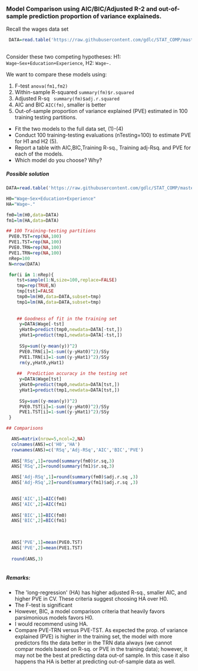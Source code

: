 ### Model Comparison using AIC/BIC/Adjusted R-2 and out-of-sample prediction proportion of variance explaineds.



Recall the wages data set

```r
 DATA=read.table('https://raw.githubusercontent.com/gdlc/STAT_COMP/master/wages.txt',header=TRUE)
 
```

Consider these two competing hypotheses:   H1: `Wage~Sex+Education+Experience`, H2: `Wage~.`

We want to compare these models using:

  1. F-test `anova(fm1,fm2)`
  2. Within-sample R-squared `summary(fm)$r.squared`
  3. Adjusted R-sq ` summary(fm)$adj.r.squared`
  4. AIC and BIC `AIC(fm)`, smaller is better
  5. Out-of-sample proportion of variance explained (PVE) estimated in 100 training testing partitions.


  - Fit the two models to the full data set, (1)-(4)
  - Conduct 100 training-testing evaluations (nTesting=100) to estimate PVE for H1 and H2 (5).
  - Report a table with AIC,BIC,Training R-sq., Training adj-Rsq. and PVE for each of the models.
  - Which model do you choose? Why?

##### Possible solution

```r
DATA=read.table('https://raw.githubusercontent.com/gdlc/STAT_COMP/master/wages.txt',header=TRUE)

H0="Wage~Sex+Education+Experience"
HA="Wage~."

fm0=lm(H0,data=DATA)
fm1=lm(HA,data=DATA)

## 100 Training-testing partitions
 PVE0.TST=rep(NA,100)
 PVE1.TST=rep(NA,100)
 PVE0.TRN=rep(NA,100)
 PVE1.TRN=rep(NA,100)
 nRep=100
 N=nrow(DATA)

 for(i in 1:nRep){
	tst=sample(1:N,size=100,replace=FALSE)
	tmp=rep(TRUE,N)
	tmp[tst]=FALSE
	tmp0=lm(H0,data=DATA,subset=tmp)
    tmp1=lm(HA,data=DATA,subset=tmp)
    
    
    ## Goodness of fit in the training set
     y=DATA$Wage[-tst]
	 yHat0=predict(tmp0,newdata=DATA[-tst,])
	 yHat1=predict(tmp1,newdata=DATA[-tst,])
     
	 SSy=sum((y-mean(y))^2)
     PVE0.TRN[i]=1-sum((y-yHat0)^2)/SSy
     PVE1.TRN[i]=1-sum((y-yHat1)^2)/SSy    
     rm(y,yHat0,yHat1)
    
    ##  Prediction accuracy in the testing set
     y=DATA$Wage[tst]
	 yHat0=predict(tmp0,newdata=DATA[tst,])
	 yHat1=predict(tmp1,newdata=DATA[tst,])    
    
	 SSy=sum((y-mean(y))^2)
     PVE0.TST[i]=1-sum((y-yHat0)^2)/SSy
     PVE1.TST[i]=1-sum((y-yHat1)^2)/SSy  
 }

## Comparisons

  ANS=matrix(nrow=5,ncol=2,NA)
  colnames(ANS)=c('H0','HA')
  rownames(ANS)=c('RSq','Adj-RSq','AIC','BIC','PVE')
  
  ANS['RSq',1]=round(summary(fm0)$r.sq,3)
  ANS['RSq',2]=round(summary(fm1)$r.sq,3)

  ANS['Adj-RSq',1]=round(summary(fm0)$adj.r.sq ,3)
  ANS['Adj-RSq',2]=round(summary(fm1)$adj.r.sq ,3)
  

  ANS['AIC',1]=AIC(fm0)
  ANS['AIC',2]=AIC(fm1)
  
  ANS['BIC',1]=BIC(fm0)
  ANS['BIC',2]=BIC(fm1)
  

  
  ANS['PVE',1]=mean(PVE0.TST)
  ANS['PVE',2]=mean(PVE1.TST)
  
  round(ANS,3)
  
```


##### Remarks: 

  - The 'long-regression' (HA) has higher adjusted R-sq., smaller AIC, and higher PVE in CV. These criteria suggest choosing HA over H0.
  - The F-test is significant
  - However, BIC, a model comparison criteria that heavily favors parsimonious models favors H0.
  - I would recommend using HA.
  - Compare PVE-TRN versus PVE-TST. As expected the prop. of variance explained (PVE) is higher in the training set, the model with more predictors fits the data better in the TRN data always (we cannot compar models based on R-sq. or PVE in the training data); however, it may not be the best at predicting data out-of sample. In this case it also happens tha HA is better at predicting out-of-sample data as well.
  
  
  

  
